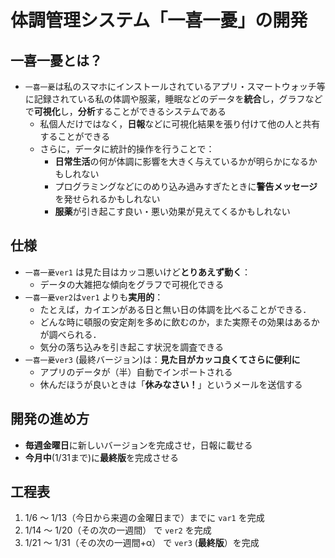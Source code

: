 # 体調管理システム「一喜一憂」の開発
 
## 一喜一憂とは？
  - `一喜一憂`は私のスマホにインストールされているアプリ・スマートウォッチ等に記録されている私の体調や服薬，睡眠などのデータを**統合**し，グラフなどで**可視化**し，**分析**することができるシステムである
      - 私個人だけではなく，**日報**などに可視化結果を張り付けて他の人と共有することができる
      - さらに，データに統計的操作を行うことで：
          - **日常生活**の何が体調に影響を大きく与えているかが明らかになるかもしれない
          - プログラミングなどにのめり込み過みすぎたときに**警告メッセージ**を発せられるかもしれない
          - **服薬**が引き起こす良い・悪い効果が見えてくるかもしれない
## 仕様
  - `一喜一憂ver1` は見た目はカッコ悪いけど**とりあえず動く**：
      - データの大雑把な傾向をグラフで可視化できる
  - `一喜一憂ver2`は`ver1` よりも**実用的**：
      - たとえば，カイエンがある日と無い日の体調を比べることができる．
      - どんな時に頓服の安定剤を多めに飲むのか，また実際その効果はあるかが調べられる．
      - 気分の落ち込みを引き起こす状況を調査できる
  - `一喜一憂ver3` (最終バージョン)は：**見た目がカッコ良くてさらに便利に**
      - アプリのデータが（半）自動でインポートされる
      - 休んだほうが良いときは「**休みなさい！**」というメールを送信する
## 開発の進め方
  - **毎週金曜日**に新しいバージョンを完成させ，日報に載せる
  - **今月中**(1/31まで)に**最終版**を完成させる
## 工程表
  1. 1/6  ～ 1/13（今日から来週の金曜日まで）までに `var1` を完成 
  2. 1/14 ～ 1/20（その次の一週間） で `ver2` を完成
  3. 1/21 ～ 1/31（その次の一週間+α）  で `ver3` (**最終版**）を完成
